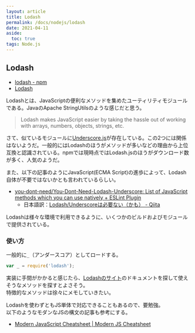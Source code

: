 ```yaml
---
layout: article
title: Lodash
permalink: /docs/nodejs/lodash
date: 2021-04-11
aside:
  toc: true
tags: Node.js
---
```


## Lodash

- [lodash - npm](https://www.npmjs.com/package/lodash)
- [Lodash](https://lodash.com/)

Lodashとは、JavaScriptの便利なメソッドを集めたユーティリティモジュールである。JavaのApache StringUtilsのような感じだと思う。

> Lodash makes JavaScript easier by taking the hassle out of working with arrays, numbers, objects, strings, etc.

さて、似ているモジュールに[Underscore.js](https://underscorejs.org/)が存在している。この2つには関係はないようだ。一般的にはLodashのほうがメソッドが多いなどの理由から上位互換と認識されている。npmでは現時点ではLodash.jsのほうがダウンロード数が多く、人気のようだ。

また、以下の記事のようにJavaScript(ECMA Script)の進歩によって、Lodash自体が不要ではないかとも言われているらしい。

- [you-dont-need/You-Dont-Need-Lodash-Underscore: List of JavaScript methods which you can use natively + ESLint Plugin](https://github.com/you-dont-need/You-Dont-Need-Lodash-Underscore)
    - 日本語訳：[Lodash/Underscoreは必要ない（かも） - Qiita](https://qiita.com/ossan-engineer/items/ad5313d84da82c6ac421)

Lodashは様々な環境で利用できるように、いくつかのビルドおよびモジュールで提供されている。

### 使い方

一般的に`_`（アンダースコア）としてロードする。

```js
var _ = require('lodash');
```

実装に手間がかかると感じたら、[Lodashのサイト](https://lodash.com/)のドキュメントを探して使えそうなメソッドを探すとよさそう。  
特徴的なメソッドは徐々にメモしていきたい。

Lodashを使わずともJS単体で対応できることもあるので、要勉強。  
以下のようなモダンなJSの構文の記事も参考にする。

- [Modern JavaScript Cheatsheet | Modern JS Cheatsheet](https://mbeaudru.github.io/modern-js-cheatsheet/)
